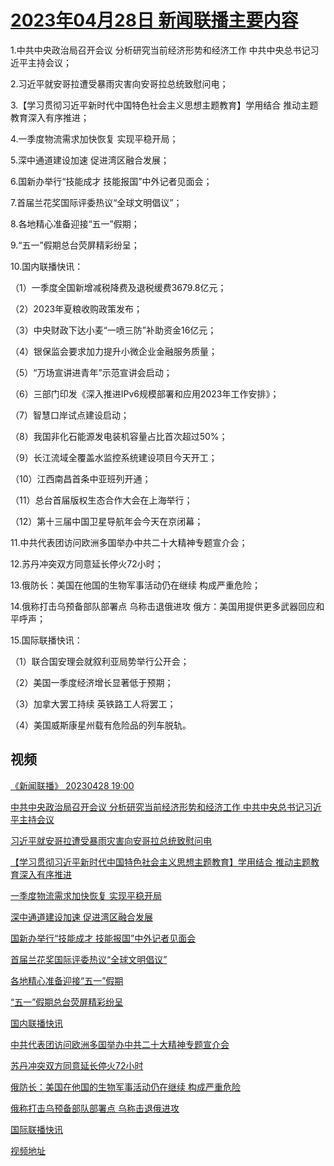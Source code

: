 # [2023年04月28日 新闻联播主要内容](https://tv.cctv.com/lm/xwlb/day/20230428.shtml)

1.中共中央政治局召开会议 分析研究当前经济形势和经济工作 中共中央总书记习近平主持会议；

2.习近平就安哥拉遭受暴雨灾害向安哥拉总统致慰问电；

3.【学习贯彻习近平新时代中国特色社会主义思想主题教育】学用结合 推动主题教育深入有序推进；

4.一季度物流需求加快恢复 实现平稳开局；

5.深中通道建设加速 促进湾区融合发展；

6.国新办举行“技能成才 技能报国”中外记者见面会；

7.首届兰花奖国际评委热议“全球文明倡议”；

8.各地精心准备迎接“五一”假期；

9.“五一”假期总台荧屏精彩纷呈；

10.国内联播快讯：

（1）一季度全国新增减税降费及退税缓费3679.8亿元；

（2）2023年夏粮收购政策发布；

（3）中央财政下达小麦“一喷三防”补助资金16亿元；

（4）银保监会要求加力提升小微企业金融服务质量；

（5）“万场宣讲进青年”示范宣讲会启动；

（6）三部门印发《深入推进IPv6规模部署和应用2023年工作安排》；

（7）智慧口岸试点建设启动；

（8）我国非化石能源发电装机容量占比首次超过50%；

（9）长江流域全覆盖水监控系统建设项目今天开工；

（10）江西南昌首条中亚班列开通；

（11）总台首届版权生态合作大会在上海举行；

（12）第十三届中国卫星导航年会今天在京闭幕；

11.中共代表团访问欧洲多国举办中共二十大精神专题宣介会；

12.苏丹冲突双方同意延长停火72小时；

13.俄防长：美国在他国的生物军事活动仍在继续 构成严重危险；

14.俄称打击乌预备部队部署点 乌称击退俄进攻 俄方：美国用提供更多武器回应和平呼声；

15.国际联播快讯：

（1）联合国安理会就叙利亚局势举行公开会；

（2）美国一季度经济增长显著低于预期；

（3）加拿大罢工持续 英铁路工人将罢工；

（4）美国威斯康星州载有危险品的列车脱轨。

## 视频

[《新闻联播》 20230428 19:00](https://tv.cctv.com/2023/04/28/VIDEqINES0V6Inn4i554y3FM230428.shtml)

[中共中央政治局召开会议 分析研究当前经济形势和经济工作 中共中央总书记习近平主持会议](https://tv.cctv.com/2023/04/28/VIDEaXSc3itzz3YeOKKJehzr230428.shtml)

[习近平就安哥拉遭受暴雨灾害向安哥拉总统致慰问电](https://tv.cctv.com/2023/04/28/VIDEDuhEhShSiCSJR2yBnmg2230428.shtml)

[【学习贯彻习近平新时代中国特色社会主义思想主题教育】学用结合 推动主题教育深入有序推进](https://tv.cctv.com/2023/04/28/VIDEq5seHKIVaDvaOHwgcmY4230428.shtml)

[一季度物流需求加快恢复 实现平稳开局](https://tv.cctv.com/2023/04/28/VIDEDwDQseD2QfMduYv1HuqI230428.shtml)

[深中通道建设加速 促进湾区融合发展](https://tv.cctv.com/2023/04/28/VIDEQYrFWoOchpMIMaq0y3OK230428.shtml)

[国新办举行“技能成才 技能报国”中外记者见面会](https://tv.cctv.com/2023/04/28/VIDEfTnkPZ4690Biv6oJT41U230428.shtml)

[首届兰花奖国际评委热议“全球文明倡议”](https://tv.cctv.com/2023/04/28/VIDEwTab14K2ghdEEhXa4CS5230428.shtml)

[各地精心准备迎接“五一”假期](https://tv.cctv.com/2023/04/28/VIDESVm7y5ASDr8ZQs1zJLxf230428.shtml)

[“五一”假期总台荧屏精彩纷呈](https://tv.cctv.com/2023/04/28/VIDEkRhkXT6D9grruYVwhZef230428.shtml)

[国内联播快讯](https://tv.cctv.com/2023/04/28/VIDEcRVi6eThQpxCxMibpuGf230428.shtml)

[中共代表团访问欧洲多国举办中共二十大精神专题宣介会](https://tv.cctv.com/2023/04/28/VIDEipHBCg2RkaQvAt1ytC58230428.shtml)

[苏丹冲突双方同意延长停火72小时](https://tv.cctv.com/2023/04/28/VIDEVkbFTFErX3UgP38IJHpr230428.shtml)

[俄防长：美国在他国的生物军事活动仍在继续 构成严重危险](https://tv.cctv.com/2023/04/28/VIDEeQf47n4wmuxu0wXArZCJ230428.shtml)

[俄称打击乌预备部队部署点 乌称击退俄进攻](https://tv.cctv.com/2023/04/28/VIDE3Hm19SCs1OQ23il35eVy230428.shtml)

[国际联播快讯](https://tv.cctv.com/2023/04/28/VIDExqhktEGPQf5We4rQJP4I230428.shtml)

[视频地址](https://tv.cctv.com/lm/xwlb/day/20230428.shtml) 

